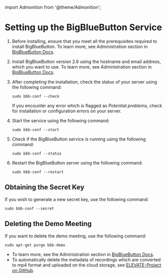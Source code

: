 import Admonition from '@theme/Admonition';

# Setting up the BigBlueButton Service

1. Before installing, ensure that you meet all the prerequisites required to install BigBlueButton. To learn more, see Administration section in [BigBlueButton Docs](https://docs.bigbluebutton.org).

2. Install BigBlueButton version 2.6 using the hostname and email address, which you want to use. To learn more, see Administration section in [BigBlueButton Docs](https://docs.bigbluebutton.org).

3. After completing the installation, check the status of your server using the following command:

    ``` 
    sudo bbb-conf --check
    ```

    <Admonition type="note">
    <p>If you encounter any error which is flagged as <i>Potential problems</i>, check for installation or configuration errors on your server.</p>
    </Admonition>

4. Start the service using the following command:

    ```
    sudo bbb-conf --start
    ```

5. Check if the BigBlueButton service is running using the following command:

    ``` 
    sudo bbb-conf --status
    ``` 
6. Restart the BigBlueButton server using the following command:

    ```
    sudo bbb-conf --restart
    ```
## Obtaining the Secret Key

If you wish to generate a new secret key, use the following command:

``` 
sudo bbb-conf --secret
```
## Deleting the Demo Meeting

If you want to delete the demo meeting, use the following command:

``` 
sudo apt-get purge bbb-demo
```

<Admonition type="info">
<ul>
<li>To learn more, see the Administration section in <a href="https://docs.bigbluebutton.org">BigBlueButton Docs</a>.</li>
<li>To automatically delete the metadata of recordings which are converted to mp4 format and uploaded on the cloud storage, see <a href="https://github.com/ELEVATE-Project/elevate-utils/tree/master/BBB-Recordings">ELEVATE-Project on GitHub</a>.</li>
</ul>
</Admonition>